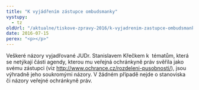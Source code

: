 ```yaml
---
title: "K vyjádřením zástupce ombudsmanky"
vystupy:
  - tz
oldUrl: "/aktualne/tiskove-zpravy-2016/k-vyjadrenim-zastupce-ombudsmanky"
date: 2016-07-15
perex: "<p></p>"
---
```


<!-- imported from the old website -->

<p>Veškeré názory vyjadřované JUDr. Stanislavem Křečkem k  tématům, která se netýkají části agendy, kterou mu veřejná ochránkyně práv svěřila jako svému zástupci (viz <a href="/rozdeleni-pusobnosti/">http://www.ochrance.cz/rozdeleni-pusobnosti/</a>), jsou výhradně jeho soukromými názory. V žádném případě nejde o stanoviska či názory veřejné ochránkyně práv.</p>
